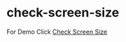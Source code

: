# check-screen-size
For Demo Click
[Check Screen Size](https://deecoder98.github.io/check-screen-size)

